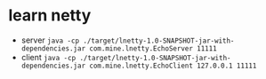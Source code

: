 # learn netty

* server ``java -cp ./target/lnetty-1.0-SNAPSHOT-jar-with-dependencies.jar com.mine.lnetty.EchoServer 11111``
* client ``java -cp ./target/lnetty-1.0-SNAPSHOT-jar-with-dependencies.jar com.mine.lnetty.EchoClient 127.0.0.1 11111``
